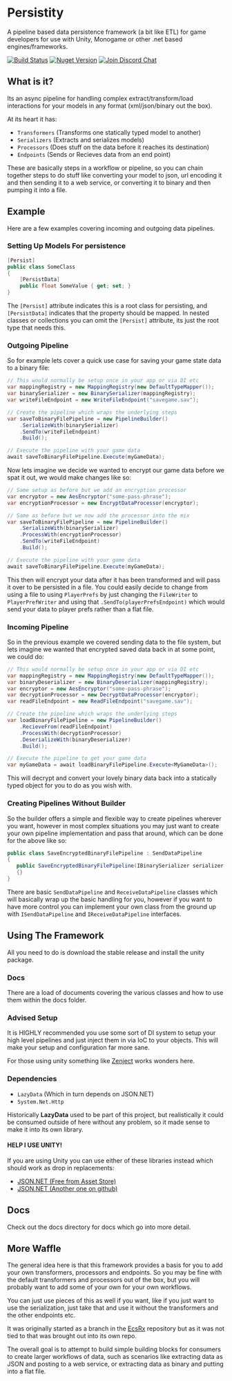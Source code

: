 # Persistity

A pipeline based data persistence framework (a bit like ETL) for game developers for use with Unity, Monogame or other .net based engines/frameworks.

[![Build Status][build-status-image]][build-status-url]
[![Nuget Version][nuget-image]][nuget-url]
[![Join Discord Chat][discord-image]][discord-url]

## What is it?

Its an async pipeline for handling complex extract/transform/load interactions for your models in any format (xml/json/binary out the box).

At its heart it has:

- `Transformers` (Transforms one statically typed model to another)
- `Serializers` (Extracts and serializes models)
- `Processors` (Does stuff on the data before it reaches its destination)
- `Endpoints` (Sends or Recieves data from an end point)

These are basically steps in a workflow or pipeline, so you can chain together steps to do stuff like converting your model to json, url encoding it and then sending it to a web service, or converting it to binary and then pumping it into a file.

## Example 

Here are a few examples covering incoming and outgoing data pipelines.

### Setting Up Models For persistence
```csharp
[Persist]
public class SomeClass
{
    [PersistData]
    public float SomeValue { get; set; }
}
```

The `[Persist]` attribute indicates this is a root class for persisting, and `[PersistData]` indicates that the property should be mapped. In nested classes or collections you can omit the `[Persist]` attribute, its just the root type that needs this.

### Outgoing Pipeline

So for example lets cover a quick use case for saving your game state data to a binary file:

```csharp
// This would normally be setup once in your app or via DI etc
var mappingRegistry = new MappingRegistry(new DefaultTypeMapper());
var binarySerializer = new BinarySerializer(mappingRegistry);
var writeFileEndpoint = new WriteFileEndpoint("savegame.sav");

// Create the pipeline which wraps the underlying steps
var saveToBinaryFilePipeline = new PipelineBuilder()
    .SerializeWith(binarySerializer)
    .SendTo(writeFileEndpoint)
    .Build();

// Execute the pipeline with your game data
await saveToBinaryFilePipeline.Execute(myGameData);
```

Now lets imagine we decide we wanted to encrypt our game data before we spat it out, we would make changes like so:


```csharp
// Same setup as before but we add an encryption processor
var encryptor = new AesEncryptor("some-pass-phrase");
var encryptionProcessor = new EncryptDataProcessor(encryptor);

// Same as before but we now add the processor into the mix
var saveToBinaryFilePipeline = new PipelineBuilder()
    .SerializeWith(binarySerializer)
    .ProcessWith(encryptionProcessor)
    .SendTo(writeFileEndpoint)
    .Build();

// Execute the pipeline with your game data
await saveToBinaryFilePipeline.Execute(myGameData);
```

This then will encrypt your data after it has been transformed and will pass it over to be persisted in a file. You could easily decide to change from using a file to using `PlayerPrefs` by just changing the `FileWriter` to `PlayerPrefWriter` and using that `.SendTo(playerPrefsEndpoint)` which would send your data to player prefs rather than a flat file.

### Incoming Pipeline

So in the previous example we covered sending data to the file system, but lets imagine we wanted that encrypted saved data back in at some point, we could do:

```csharp
// This would normally be setup once in your app or via DI etc
var mappingRegistry = new MappingRegistry(new DefaultTypeMapper());
var binaryDeserializer = new BinaryDeserializer(mappingRegistry);
var encryptor = new AesEncryptor("some-pass-phrase");
var decryptionProcessor = new DecryptDataProcessor(encryptor);
var readFileEndpoint = new ReadFileEndpoint("savegame.sav");

// Create the pipeline which wraps the underlying steps
var loadBinaryFilePipeline = new PipelineBuilder()
    .RecieveFrom(readFileEndpoint)
    .ProcessWith(decryptionProcessor)
    .DeserializeWith(binaryDeserializer)
    .Build();

// Execute the pipeline to get your game data
var myGameData = await loadBinaryFilePipeline.Execute<MyGameData>();
```

This will decrypt and convert your lovely binary data back into a statically typed object for you to do as you wish with.

### Creating Pipelines Without Builder

So the builder offers a simple and flexible way to create pipelines wherever you want, however in most complex situations you may just want to create your own pipeline implementation and pass that around, which can be done for the above like so:

```csharp
public class SaveEncryptedBinaryFilePipeline : SendDataPipeline
{
   public SaveEncryptedBinaryFilePipeline(IBinarySerializer serializer, EncryptDataProcessor processor, WriteFileEndpoint endpoint) : base(serializer, sendToEndpoint, processor, null)
   {}
}
```

There are basic `SendDataPipeline` and `ReceiveDataPipeline` classes which will basically wrap up the basic handling for you, however if you want to have more control you can implement your own class from the ground up with `ISendDataPipeline` and `IReceiveDataPipeline` interfaces.

## Using The Framework

All you need to do is download the stable release and install the unity package.

### Docs

There are a load of documents covering the various classes and how to use them within the docs folder.

### Advised Setup

It is HIGHLY recommended you use some sort of DI system to setup your high level pipelines and just inject them in via IoC to your objects. This will make your setup and configuration far more sane.

For those using unity something like [Zenject](https://github.com/modesttree/Zenject) works wonders here.

### Dependencies

- `LazyData` (Which in turn depends on JSON.NET)
- `System.Net.Http`

Historically **LazyData** used to be part of this project, but realistically it could be consumed outside of here without any problem, so it made sense to make it into its own library.

#### HELP I USE UNITY!

If you are using Unity you can use either of these libraries instead which should work as drop in replacements:

- [JSON.NET (Free from Asset Store)](https://assetstore.unity.com/packages/tools/input-management/json-net-for-unity-11347)
- [JSON.NET (Another one on github)](https://github.com/SaladLab/Json.Net.Unity3D)

## Docs

Check out the docs directory for docs which go into more detail.

## More Waffle

The general idea here is that this framework provides a basis for you to add your own transformers, processors and endpoints. So you may be fine with the default transformers and processors out of the box, but you will probably want to add some of your own for your own workflows.

You can just use pieces of this as well if you want, like if you just want to use the serialization, just take that and use it without the transformers and the other endpoints etc.

It was originally started as a branch in the [EcsRx](https://github.com/grofit/ecsrx) repository but as it was not tied to that was brought out into its own repo. 

The overall goal is to attempt to build simple building blocks for consumers to create larger workflows of data, such as scenarios like extracting data as JSON and posting to a web service, or extracting data as binary and putting into a flat file.

[build-status-image]: https://ci.appveyor.com/api/projects/status/wuthq2w1oavx24tf/branch/master?svg=true
[build-status-url]: https://ci.appveyor.com/project/grofit/persistity/branch/master
[nuget-image]: https://img.shields.io/nuget/v/persistity.svg
[nuget-url]: https://www.nuget.org/packages/persistity/
[discord-image]: https://img.shields.io/discord/488609938399297536.svg
[discord-url]: https://discord.gg/bS2rnGz